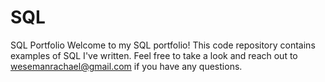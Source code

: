 # SQL
SQL Portfolio
Welcome to my SQL portfolio! This code repository contains examples of SQL I've written. Feel free to take a look and reach out to wesemanrachael@gmail.com if you have any questions.
